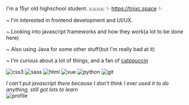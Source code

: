 I'm a 15yr old highschool student. `🇨🇦🇭🇰` ✨ https://tnixc.space ✨

~ I'm interested in frontend development and UI/UX.

~ Looking into javascript frameworks and how they work(a lot to be done here)

~ Also using Java for some other stuff(but I'm really bad at it)

~ I'm curious about a lot of things, and a fan of [catppuccin](https://github.com/catppuccin)

![css3](https://img.shields.io/badge/CSS3-1572B6?style=for-the-badge&logo=css3&logoColor=white) ![sass](https://img.shields.io/badge/Sass-CC6699?style=for-the-badge&logo=sass&logoColor=white
) ![html](https://img.shields.io/badge/HTML5-E34F26?style=for-the-badge&logo=html5&logoColor=white) ![vue](https://img.shields.io/badge/Vue%20js-35495E?style=for-the-badge&logo=vuedotjs&logoColor=4FC08D) ![python](https://img.shields.io/badge/Python-FFD43B?style=for-the-badge&logo=python&logoColor=blue
) ![git](https://img.shields.io/badge/GIT-E44C30?style=for-the-badge&logo=git&logoColor=white)

_I can't put javascript there because I don't think I ever used it to do anything, still got lots to learn_
<br>
![profile](https://github-readme-stats-git-masterrstaa-rickstaa.vercel.app/api?username=Tnixc&theme=tokyonight)
